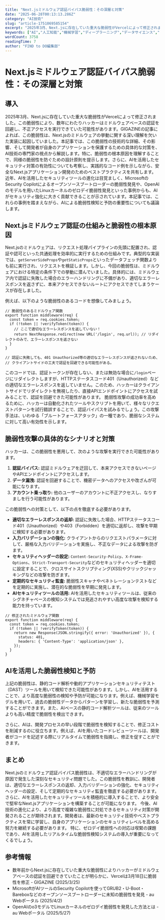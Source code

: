 ```yaml
---
title: "Next.jsミドルウェア認証バイパス脆弱性：その深層と対策"
date: "2025-06-28T00:13:13.286Z"
category: "AI技術"
slug: "article-1751069585154"
excerpt: "2025年3月、Next.jsに存在していた重大な脆弱性がVercelによって修正されました。この脆弱性により、数年にわたりハッカーはミドルウェアベースの認証を回避し、不正アクセスを実行できていた可能性があります。GIGAZINEの記事によれば、この脆弱性は、Next.jsのミドルウェアの挙動に関す..."
keywords: ["AI","人工知能","機械学習","ディープラーニング","データサイエンス","Next.jsミドルウェア認証バイパス脆弱性：その深層と対策"]
wordCount: 3758
readingTime: 7
author: "FIND to DO編集部"
---
```


# Next.jsミドルウェア認証バイパス脆弱性：その深層と対策

## 導入

2025年3月、Next.jsに存在していた重大な脆弱性がVercelによって修正されました。この脆弱性により、数年にわたりハッカーはミドルウェアベースの認証を回避し、不正アクセスを実行できていた可能性があります。GIGAZINEの記事によれば、この脆弱性は、Next.jsのミドルウェアの挙動に関する深い理解を欠いた実装に起因していました。本記事では、この脆弱性の技術的な詳細、その影響、そして開発者が自身のアプリケーションを保護するための具体的な対策を、AI技術の専門家の視点から解説します。特に、脆弱性の根本原因を理解することで、同様の脆弱性を防ぐための設計原則を提示します。さらに、AIを活用したセキュリティ対策の有効性についても考察し、実践的なコード例を示しながら、安全なNext.jsアプリケーション開発のためのベストプラクティスを共有します。  近年、AIを活用したセキュリティツールの進化は目覚ましく、MicrosoftのSecurity Copilotによるオープンソースブートローダーの脆弱性発見や、OpenAIのモデルを用いたLinuxカーネルのゼロデイ脆弱性発見といった事例からも、AIがセキュリティ強化に大きく貢献できることが示されています。本記事では、これらの事例を踏まえながら、AIによる脆弱性検知と予防の重要性についても議論します。


## Next.jsミドルウェア認証の仕組みと脆弱性の根本原因

Next.jsのミドルウェアは、リクエスト処理パイプラインの先頭に配置され、認証や認可といった共通処理を効率的に実行するための仕組みです。典型的な実装では、`getServerSideProps`や`getStaticProps`といったデータフェッチ関数よりも前に実行され、リクエストを検証します。しかし、今回の脆弱性は、ミドルウェアにおける特定の条件下での挙動に潜んでいました。具体的には、ミドルウェア内で認証に失敗した場合のエラーハンドリングに不備があり、適切なエラーレスポンスを返さずに、本来アクセスできないルートにアクセスできてしまうケースが存在しました。

例えば、以下のような脆弱性のあるコードを想像してみましょう。

```
// 脆弱性のあるミドルウェア関数
export function middleware(req) {
  const token = req.cookies.token;
  if (!token || !verifyToken(token)) {
    // ここで適切なエラーレスポンスを返していない！
    return NextResponse.redirect(new URL('/login', req.url)); // リダイレクトのみで、エラーレスポンスを返さない
  }
}

// 認証に失敗しても、401 Unauthorized等の適切なエラーレスポンスが返されないため、
// クライアントサイドの工夫で認証を回避できる可能性がある。
```

このコードでは、認証トークンが存在しない、または無効な場合に`/login`ページにリダイレクトしますが、HTTPステータスコード401（Unauthorized）などの適切なエラーレスポンスを返していません。このため、ハッカーはクライアントサイドでリダイレクトを無視したり、直接APIエンドポイントにアクセスを試みることで、認証を回避できた可能性があります。  脆弱性攻撃の成功率を高めるために、ハッカーは自動化されたツールやスクリプトを用いて、様々なリクエストパターンを試行錯誤することで、認証バイパスを試みるでしょう。この攻撃手法は、いわゆる「ブルートフォースアタック」の一種であり、脆弱なシステムに対して高い有効性を示します。


## 脆弱性攻撃の具体的なシナリオと対策

ハッカーは、この脆弱性を悪用して、次のような攻撃を実行できた可能性があります。

1. **認証バイパス:** 認証ミドルウェアを迂回して、本来アクセスできないページやAPIエンドポイントにアクセスします。
2. **データ漏洩:** 認証を回避することで、機密データへのアクセスや改ざんが可能になります。
3. **アカウント乗っ取り:** 他のユーザーのアカウントに不正アクセスし、なりすましを行う可能性があります。

この脆弱性への対策として、以下の点を徹底する必要があります。

* **適切なエラーレスポンスの返却:** 認証に失敗した場合、HTTPステータスコード401（Unauthorized）や403（Forbidden）を適切に返却し、攻撃を早期に検知する必要があります。
* **入力バリデーションの強化:** クライアントからのリクエストパラメータに対して、厳格な入力バリデーションを実施し、不正なデータによる攻撃を防ぎます。
* **セキュリティヘッダーの設定:**  `Content-Security-Policy`、`X-Frame-Options`、`Strict-Transport-Security`などのセキュリティヘッダーを適切に設定することで、クロスサイトスクリプティング(XSS)やクリックジャッキングなどの攻撃を防ぎます。
* **定期的なセキュリティ監査:**  脆弱性スキャナやペネトレーションテストなどを定期的に実施し、潜在的な脆弱性を早期に発見します。
* **AIセキュリティツールの活用:**  AIを活用したセキュリティツールは、従来のシグネチャベースの検知システムでは見逃されやすい高度な攻撃を検知する能力を持っています。


```
// 修正されたミドルウェア関数
export function middleware(req) {
  const token = req.cookies.token;
  if (!token || !verifyToken(token)) {
    return new Response(JSON.stringify({ error: 'Unauthorized' }), {
      status: 401,
      headers: { 'Content-Type': 'application/json' },
    });
  }
}
```


## AIを活用した脆弱性検知と予防

上記の脆弱性は、静的コード解析や動的アプリケーションセキュリティテスト（DAST）ツールを用いて検知できた可能性があります。しかし、AIを活用することで、より高度な脆弱性の検知や予防が可能になります。例えば、機械学習モデルを用いて、過去の脆弱性データからパターンを学習し、新たな脆弱性を予測することができます。また、AIベースの静的コード解析ツールは、従来のツールよりも高い精度で脆弱性を検出できます。

さらに、AIは、開発プロセスの早い段階で脆弱性を検知することで、修正コストを削減するのに役立ちます。例えば、AIを用いたコードレビューツールは、開発者がコードを記述する際にリアルタイムで脆弱性を指摘し、修正を促すことができます。


## まとめ

Next.jsのミドルウェア認証バイパス脆弱性は、不適切なエラーハンドリングが原因で発生した深刻なセキュリティ問題でした。この脆弱性を教訓に、開発者は、適切なエラーレスポンスの返却、入力バリデーションの強化、セキュリティヘッダーの設定、そして定期的なセキュリティ監査を徹底する必要があります。さらに、AIを活用したセキュリティツールを積極的に導入することで、より安全で堅牢なNext.jsアプリケーションを構築することが可能になります。  今後、AI技術の進化により、より高度で複雑な脆弱性に対処できるセキュリティ対策が開発されることが期待されます。開発者は、最新のセキュリティ技術やベストプラクティスを常に学習し、自身のアプリケーションのセキュリティレベルを高める努力を継続する必要があります。  特に、ゼロデイ脆弱性への対応は喫緊の課題であり、AIを活用したリアルタイムな脆弱性検知システムの導入が重要になってくるでしょう。


## 参考情報

* 数年前からNext.jsに存在していた重大な脆弱性によりハッカーがミドルウェアベースの認証を回避できていたことが明らかに、Vercelは3月18日に脆弱性を修正 - GIGAZINE (2025/3/25)
* MicrosoftがAIツールのSecurity Copilotを使ってGRUB2・U-Boot・Bareboxなどのオープンソースブートローダーに未知の脆弱性を発見 - au Webポータル (2025/4/2)
* OpenAIのo3モデルでLinuxカーネルのゼロデイ脆弱性を発見した方法とは - au Webポータル (2025/5/27)

